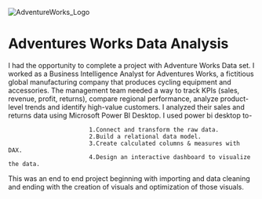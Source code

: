 ![AdventureWorks_Logo](https://github.com/Prat-21/Adventure-Works-Report/assets/165648053/68b7dc07-0956-4639-a522-753a4935799b)
# Adventures Works Data Analysis
I had the opportunity to complete a project with Adventure Works Data set.
I worked as a Business Intelligence Analyst for Adventures Works, a fictitious global manufacturing company that produces cycling equipment and accessories.
The management team needed a way to track KPIs (sales, revenue, profit, returns), compare regional performance, analyze product-level trends and identify high-value customers.
I analyzed their sales and returns data using Microsoft Power BI Desktop.
I used power bi desktop to-

                           1.Connect and transform the raw data.
                           2.Build a relational data model.
                           3.Create calculated columns & measures with DAX.
                           4.Design an interactive dashboard to visualize the data.
                          

This was an end to end project beginning with importing and data cleaning and ending with the creation of visuals and optimization of those visuals.
